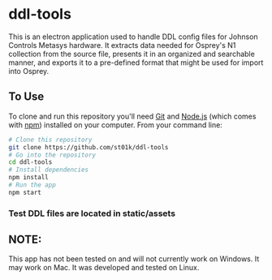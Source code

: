 # ddl-tools

This is an electron application used to handle DDL config files for Johnson Controls Metasys hardware. It extracts data needed for Osprey's N1 collection from the source file, presents it in an organized and searchable manner, and exports it to a pre-defined format that might be used for import into Osprey.

## To Use

To clone and run this repository you'll need [Git](https://git-scm.com) and [Node.js](https://nodejs.org/en/download/) (which comes with [npm](http://npmjs.com)) installed on your computer. From your command line:

```bash
# Clone this repository
git clone https://github.com/st01k/ddl-tools
# Go into the repository
cd ddl-tools
# Install dependencies
npm install
# Run the app
npm start
```

### Test DDL files are located in static/assets

## NOTE: 
This app has not been tested on and will not currently work on Windows.  It may work on Mac.  It was developed and tested on Linux.